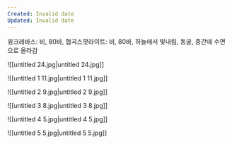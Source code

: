 ```yaml
---
Created: Invalid date
Updated: Invalid date
---
```

윙크레바스: 비, 80바, 협곡스팟라이트: 비, 80바, 하늘에서 빛내림, 동굴, 중간에 수면으로 올라감

![[untitled 24.jpg|untitled 24.jpg]]

![[untitled 1 11.jpg|untitled 1 11.jpg]]

![[untitled 2 9.jpg|untitled 2 9.jpg]]

![[untitled 3 8.jpg|untitled 3 8.jpg]]

![[untitled 4 5.jpg|untitled 4 5.jpg]]

![[untitled 5 5.jpg|untitled 5 5.jpg]]